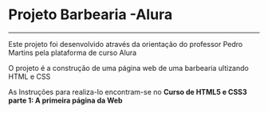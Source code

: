<h1>Projeto Barbearia -Alura</h1>
<hr>
<p>Este projeto foi desenvolvido através da orientação do professor Pedro Martins pela plataforma de curso Alura</p>
<p>O projeto é a construção de uma página web de uma barbearia ultizando HTML e CSS</p>
<p>As Instruções para realiza-lo encontram-se no <strong>Curso de HTML5 e CSS3 parte 1: A primeira página da Web</strong></p>